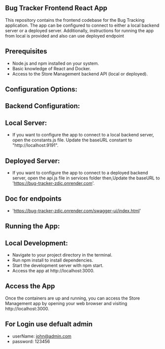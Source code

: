 ## Bug Tracker Frontend React App

This repository contains the frontend codebase for the Bug Tracking application. The app can be configured to connect to either a local backend server or a deployed server. Additionally, instructions for running the app from local is provided and also can use deployed endpoint


## Prerequisites

- Node.js and npm installed on your system.
- Basic knowledge of React and Docker.
- Access to the Store Management backend API (local or deployed).

## Configuration Options:
## Backend Configuration:
## Local Server:

- If you want to configure the app to connect to a local backend server, open the constants.js file.
  Update the baseURL constant to "http://localhost:9191".

## Deployed Server:

- If you want to configure the app to connect to a deployed backend server, open the api.js file in services folder then,Update the baseURL to 'https://bug-tracker-zdic.onrender.com'.

## Doc for endpoints
- 'https://bug-tracker-zdic.onrender.com/swagger-ui/index.html'


## Running the App:
## Local Development:

- Navigate to your project directory in the terminal.
- Run npm install to install dependencies.
- Start the development server with npm start.
- Access the app at http://localhost:3000.


## Access the App
Once the containers are up and running, you can access the Store Management app by opening your web browser and visiting http://localhost:3000.

## For Login use defualt admin 

- userName: john@admin.com
- password: 123456
